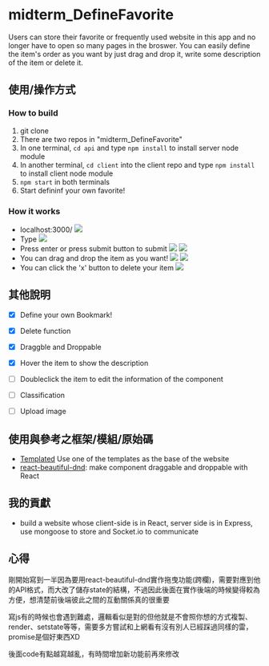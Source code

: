 # midterm_DefineFavorite
Users can store their favorite or frequently used website in this app and no longer have to open so many pages in the broswer. You can easily define the item's order as you want by just drag and drop it, write some description of the item or delete it. 

## 使用/操作方式
### How to build
1. git clone 
2. There are two repos in "midterm_DefineFavorite"
3. In one terminal, `cd api` and type `npm install` to install server node module
4. In another terminal,  `cd client` into the client repo and type `npm install` to install client node module
5. `npm start` in both terminals
6. Start defininf your own favorite!

### How it works
* localhost:3000/
![](https://i.imgur.com/TMenqKy.png)
* Type
![](https://i.imgur.com/WUHdWra.png)
* Press enter or press submit button to submit
![](https://i.imgur.com/dOAPNd9.png)
![](https://i.imgur.com/e8a4ufa.png)
* You can drag and drop the item as you want!
![](https://i.imgur.com/J1PyOFA.jpg)
![](https://i.imgur.com/4J62LW3.png)
* You can click the 'x' button to delete your item
![](https://i.imgur.com/OkZgXad.png)



## 其他說明
- [x] Define your own Bookmark!
- [x] Delete function
- [x] Draggble and Droppable
- [x] Hover the item to show the description
- [ ] Doubleclick the item to edit the information of the component
- [ ] Classification
- [ ] Upload image


## 使用與參考之框架/模組/原始碼
* [Templated](https://templated.co/) Use one of the templates as the base of the website
* [react-beautiful-dnd](https://github.com/atlassian/react-beautiful-dnd): make component draggable and droppable with React

## 我的貢獻
* build a website whose client-side is in React, server side is in Express, use mongoose to store and Socket.io to communicate 
## 心得
剛開始寫到一半因為要用react-beautiful-dnd實作拖曳功能(跨欄)，需要對應到他的API格式，而大改了儲存state的結構，不過因此後面在實作後端的時候變得較為方便，想清楚前後端彼此之間的互動關係真的很重要

寫js有的時候也會遇到難處，邏輯看似是對的但他就是不會照你想的方式複製、render、setstate等等，需要多方嘗試和上網看有沒有別人已經踩過同樣的雷，promise是個好東西XD

後面code有點越寫越亂，有時間增加新功能前再來修改
